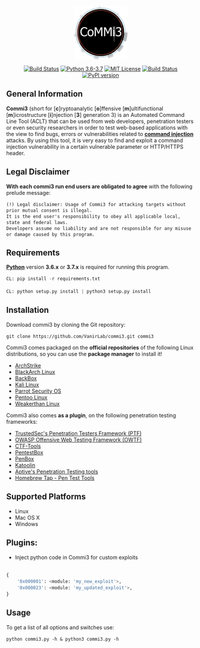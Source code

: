 <p align="center">
  <img alt="VanirLab" src="https://github.com/VanirLab/commi3/blob/master/commi3.png" height="142" />
  <p align="center">
    <a href="https://api.travis-ci.org/VanirLab/commi3"><img alt="Build Status" src="https://api.travis-ci.org/VanirLab/commi3.svg?branch=master"></a>
    <a href="https://github.com/VanirLab/commi3/releases/tag/><img alt="Version 1.0" src="https://img.shields.io/badge/Version-1.0-green.svg"></a>
    <a href="http://www.python.org/download/"><img alt="Python 3.6-3.7" src="https://img.shields.io/badge/Python-3.6--3.7-yellow.svg"></a>
    <a href="https://github.com/VanirLab/commi3/blob/master/readme/COPYING"><img alt="MIT License" src="https://img.shields.io/badge/License-MIT-red.svg"></a>
<a href='https://semaphoreci.com/vanirlab/commi3'> <img src='https://semaphoreci.com/api/v1/vanirlab/commi3/branches/master/badge.svg' alt='Build Status'></a>
<a href="https://badge.fury.io/py/Commi3"><img src="https://badge.fury.io/py/Commi3.svg" alt="PyPI version" height="18"></a>
  </p>
</p>

## General Information

**Commi3** (short for [**c**]ryptoanalytic [**o**]ffensive [**m**]ultifunctional [**m**]icrostructure  [**i**]njection [**3**] generation 3) is an Automated Command Line Tool   (ACLT)
that can be used from web developers, penetration testers or even security researchers in order to test web-based applications 
with the view to find bugs, errors or vulnerabilities related to **[command injection](https://www.owasp.org/index.php/Command_Injection)** attacks.
 By using this tool, it is very easy to find and exploit a command injection vulnerability in a certain vulnerable parameter or HTTP/HTTPS header.

## Legal Disclaimer

**With each commi3 run end users are obligated to agree** with the following prelude message:
```
(!) Legal disclaimer: Usage of Commi3 for attacking targets without prior mutual consent is illegal. 
It is the end user's responsibility to obey all applicable local, state and federal laws. 
Developers assume no liability and are not responsible for any misuse or damage caused by this program.
```

## Requirements

**[Python](http://www.python.org/download/)** version **3.6.x** or **3.7.x** is required for running this program.

```python
CL: pip install -r requirements.txt

CL: python setup.py install | python3 setup.py install

```


## Installation

Download commi3 by cloning the Git repository:

    git clone https://github.com/VanirLab/commi3.git commi3

Commi3 comes packaged on the **official repositories** of the following Linux distributions, so you can use the **package manager** to install it!

- [ArchStrike](https://archstrike.org/)
- [BlackArch Linux](http://blackarch.org/)
- [BackBox](https://backbox.org/)
- [Kali Linux](https://www.kali.org/)
- [Parrot Security OS](https://www.parrotsec.org/)
- [Pentoo Linux](https://www.pentoo.ch/)
- [Weakerthan Linux](http://www.weaknetlabs.com/)

Commi3 also comes **as a plugin**, on the following penetration testing frameworks:

- [TrustedSec's Penetration Testers Framework (PTF)](https://github.com/trustedsec/ptf)
- [OWASP Offensive Web Testing Framework (OWTF)](https://github.com/owtf/owtf)
- [CTF-Tools](https://github.com/zardus/ctf-tools)
- [PentestBox](https://tools.pentestbox.com/)
- [PenBox](https://github.com/x3omdax/PenBox)
- [Katoolin](https://github.com/LionSec/katoolin)
- [Aptive's Penetration Testing tools](https://github.com/Aptive/penetration-testing-tools)
- [Homebrew Tap - Pen Test Tools ](https://github.com/sidaf/homebrew-pentest)

## Supported Platforms

- Linux
- Mac OS X
- Windows

## Plugins: 
- Inject python code in Commi3 for custom exploits
```python

{
    '0x000001': <module: 'my_new_exploit'>,
    '0x000023': <module: 'my_updated_exploit'>,
}

```

## Usage

To get a list of all options and switches use:

    python commi3.py -h & python3 commi3.py -h
	
